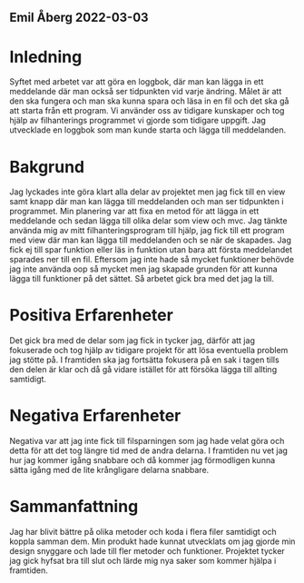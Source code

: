 ## Emil Åberg 2022-03-03

# Inledning
Syftet med arbetet var att göra en loggbok, där man kan lägga in ett meddelande där man också ser tidpunkten vid varje ändring. Målet är att den ska fungera och man ska kunna spara och läsa in en fil och det ska gå att starta från ett program. Vi använder oss av tidigare kunskaper och tog hjälp av filhanterings programmet vi gjorde som tidigare uppgift. Jag utvecklade en loggbok som man kunde starta och lägga till meddelanden.
# Bakgrund
Jag lyckades inte göra klart alla delar av projektet men jag fick till en view samt knapp där man kan lägga till meddelanden och man ser tidpunkten i programmet. Min planering var att fixa en metod för att lägga in ett meddelande och sedan lägga till olika delar som view och mvc. Jag tänkte använda mig av mitt filhanteringsprogram till hjälp, jag fick till ett program med view där man kan lägga till meddelanden och se när de skapades. Jag fick ej till spar funktion eller läs in funktion utan bara att första meddelandet sparades ner till en fil. Eftersom jag inte hade så mycket funktioner behövde jag inte använda oop så mycket men jag skapade grunden för att kunna lägga till funktioner på det sättet. Så arbetet gick bra med det jag la till.
# Positiva Erfarenheter
Det gick bra med de delar som jag fick in tycker jag, därför att jag fokuserade och tog hjälp av tidigare projekt för att lösa eventuella problem jag stötte på. I framtiden ska jag fortsätta fokusera på en sak i tagen tills den delen är klar och då gå vidare istället för att försöka lägga till allting samtidigt.
# Negativa Erfarenheter
Negativa var att jag inte fick till filsparningen som jag hade velat göra och detta för att det tog längre tid med de andra delarna. I framtiden nu vet jag hur jag kommer igång snabbare och då kommer jag förmodligen kunna sätta igång med de lite krångligare delarna snabbare.
# Sammanfattning
Jag har blivit bättre på olika metoder och koda i flera filer samtidigt och koppla samman dem. Min produkt hade kunnat utvecklats om jag gjorde min design snyggare och lade till fler metoder och funktioner. Projektet tycker jag gick hyfsat bra till slut och lärde mig nya saker som kommer hjälpa i framtiden.  
